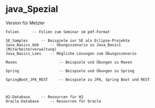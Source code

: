 # java_Spezial
Version für Metzler

	Folien		-- Folien zum Seminar im pdf-Format
	
  	SE_Samples		-- Beispiele zur SE als Eclipse-Projekte
   	Java_Basics_Ueb		-- Übungsszenario zu Java_Basics (Mitarbeiterverwaltung)
    Java_Basics_Loes	-- Mögliche Lösungen zum Übungsszenario

    Maven				    -- Beispiele und Übungen zu Maven

    Spring				    -- Beispiele und Übungen zu Spring

    SpringBoot_JPA_REST		-- Beispiele zu JPA, Spring Boot und REST
    
	

   	H2-Database		-- Resourcen für H2
    Oracle-Database		-- Resourcen für Oracle
	
		
	


	
